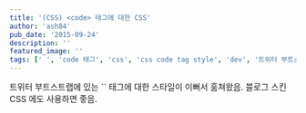 ```yaml
---
title: '(CSS) <code> 태그에 대한 CSS'
author: 'ash84'
pub_date: '2015-09-24'
description: ''
featured_image: ''
tags: [' ', 'code 태그', 'css', 'css code tag style', 'dev', '트위터 부트스트랩']
---
```



<span style="font-size: 11pt;">트위터 부트스트랩에 있는 `` 태그에 대한 스타일이 이뻐서 훔쳐왔음. 블로그 스킨 CSS 에도 사용하면 좋음. </span>

<script src="https://gist.github.com/AhnSeongHyun/5575170.js"></script>




